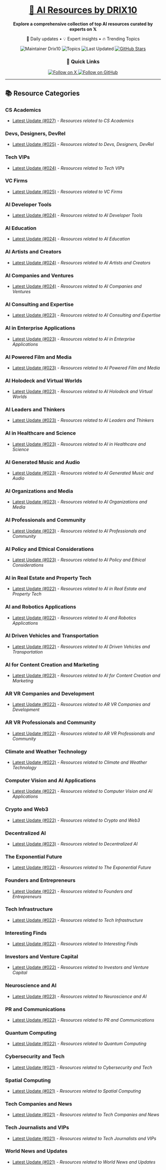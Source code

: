 
<div align="center">
  <h1><a href="https://x.com/DRIX_10_" target="_blank">🚀 AI Resources by DRIX10</a></h1>
  <p><strong>Explore a comprehensive collection of top AI resources curated by experts on 𝕏</strong></p>
  <p>🌟 Daily updates • 💡 Expert insights • 🔥 Trending Topics</p>

  <img src="https://img.shields.io/badge/Maintainer-Drix10-blue?style=for-the-badge" alt="Maintainer Drix10" />
  <img src="https://img.shields.io/badge/Topics-Everything%2C%20AI-red?style=for-the-badge" alt="Topics" />
  <img src="https://img.shields.io/github/last-commit/Drix10/ai-resources?style=for-the-badge&color=5D6D7E" alt="Last Updated" />
  <a href="https://github.com/Drix10/ai-resources"><img src="https://img.shields.io/github/stars/Drix10/ai-resources?style=for-the-badge&color=yellow" alt="GitHub Stars" /></a>

  <br>

  <h3>🌟 Quick Links</h3>
    <a href="https://x.com/DRIX_10_">
      <img src="https://img.shields.io/badge/Follow_on_𝕏-black?style=for-the-badge&logo=x&logoColor=white" alt="Follow on X" />
    </a>
    <a href="https://github.com/Drix10">
      <img src="https://img.shields.io/badge/Follow_on_GitHub-black?style=for-the-badge&logo=github&logoColor=white" alt="Follow on GitHub" />
    </a>
</div>

---

## 📚 Resource Categories

### CS Academics

*   [Latest Update (#027)](https://github.com/Drix10/ai-resources/blob/main/CS%20Academics/resources-027.md) - *Resources related to CS Academics*

### Devs, Designers, DevRel

*   [Latest Update (#025)](https://github.com/Drix10/ai-resources/blob/main/Devs%2C%20Designers%2C%20DevRel/resources-025.md) - *Resources related to Devs, Designers, DevRel*

### Tech VIPs

*   [Latest Update (#024)](https://github.com/Drix10/ai-resources/blob/main/Tech%20VIPs/resources-024.md) - *Resources related to Tech VIPs*

### VC Firms

*   [Latest Update (#025)](https://github.com/Drix10/ai-resources/blob/main/VC%20Firms/resources-025.md) - *Resources related to VC Firms*

### AI Developer Tools

*   [Latest Update (#024)](https://github.com/Drix10/ai-resources/blob/main/AI%20Developer%20Tools/resources-024.md) - *Resources related to AI Developer Tools*

### AI Education

*   [Latest Update (#024)](https://github.com/Drix10/ai-resources/blob/main/AI%20Education/resources-024.md) - *Resources related to AI Education*

### AI Artists and Creators

*   [Latest Update (#024)](https://github.com/Drix10/ai-resources/blob/main/AI%20Artists%20and%20Creators/resources-024.md) - *Resources related to AI Artists and Creators*

### AI Companies and Ventures

*   [Latest Update (#024)](https://github.com/Drix10/ai-resources/blob/main/AI%20Companies%20and%20Ventures/resources-024.md) - *Resources related to AI Companies and Ventures*

### AI Consulting and Expertise

*   [Latest Update (#023)](https://github.com/Drix10/ai-resources/blob/main/AI%20Consulting%20and%20Expertise/resources-023.md) - *Resources related to AI Consulting and Expertise*

### AI in Enterprise Applications

*   [Latest Update (#023)](https://github.com/Drix10/ai-resources/blob/main/AI%20in%20Enterprise%20Applications/resources-023.md) - *Resources related to AI in Enterprise Applications*

### AI Powered Film and Media

*   [Latest Update (#023)](https://github.com/Drix10/ai-resources/blob/main/AI%20Powered%20Film%20and%20Media/resources-023.md) - *Resources related to AI Powered Film and Media*

### AI Holodeck and Virtual Worlds

*   [Latest Update (#023)](https://github.com/Drix10/ai-resources/blob/main/AI%20Holodeck%20and%20Virtual%20Worlds/resources-023.md) - *Resources related to AI Holodeck and Virtual Worlds*

### AI Leaders and Thinkers

*   [Latest Update (#023)](https://github.com/Drix10/ai-resources/blob/main/AI%20Leaders%20and%20Thinkers/resources-023.md) - *Resources related to AI Leaders and Thinkers*

### AI in Healthcare and Science

*   [Latest Update (#023)](https://github.com/Drix10/ai-resources/blob/main/AI%20in%20Healthcare%20and%20Science/resources-023.md) - *Resources related to AI in Healthcare and Science*

### AI Generated Music and Audio

*   [Latest Update (#023)](https://github.com/Drix10/ai-resources/blob/main/AI%20Generated%20Music%20and%20Audio/resources-023.md) - *Resources related to AI Generated Music and Audio*

### AI Organizations and Media

*   [Latest Update (#023)](https://github.com/Drix10/ai-resources/blob/main/AI%20Organizations%20and%20Media/resources-023.md) - *Resources related to AI Organizations and Media*

### AI Professionals and Community

*   [Latest Update (#023)](https://github.com/Drix10/ai-resources/blob/main/AI%20Professionals%20and%20Community/resources-023.md) - *Resources related to AI Professionals and Community*

### AI Policy and Ethical Considerations

*   [Latest Update (#023)](https://github.com/Drix10/ai-resources/blob/main/AI%20Policy%20and%20Ethical%20Considerations/resources-023.md) - *Resources related to AI Policy and Ethical Considerations*

### AI in Real Estate and Property Tech

*   [Latest Update (#022)](https://github.com/Drix10/ai-resources/blob/main/AI%20in%20Real%20Estate%20and%20Property%20Tech/resources-022.md) - *Resources related to AI in Real Estate and Property Tech*

### AI and Robotics Applications

*   [Latest Update (#022)](https://github.com/Drix10/ai-resources/blob/main/AI%20and%20Robotics%20Applications/resources-022.md) - *Resources related to AI and Robotics Applications*

### AI Driven Vehicles and Transportation

*   [Latest Update (#022)](https://github.com/Drix10/ai-resources/blob/main/AI%20Driven%20Vehicles%20and%20Transportation/resources-022.md) - *Resources related to AI Driven Vehicles and Transportation*

### AI for Content Creation and Marketing

*   [Latest Update (#023)](https://github.com/Drix10/ai-resources/blob/main/AI%20for%20Content%20Creation%20and%20Marketing/resources-023.md) - *Resources related to AI for Content Creation and Marketing*

### AR VR Companies and Development

*   [Latest Update (#022)](https://github.com/Drix10/ai-resources/blob/main/AR%20VR%20Companies%20and%20Development/resources-022.md) - *Resources related to AR VR Companies and Development*

### AR VR Professionals and Community

*   [Latest Update (#022)](https://github.com/Drix10/ai-resources/blob/main/AR%20VR%20Professionals%20and%20Community/resources-022.md) - *Resources related to AR VR Professionals and Community*

### Climate and Weather Technology

*   [Latest Update (#022)](https://github.com/Drix10/ai-resources/blob/main/Climate%20and%20Weather%20Technology/resources-022.md) - *Resources related to Climate and Weather Technology*

### Computer Vision and AI Applications

*   [Latest Update (#022)](https://github.com/Drix10/ai-resources/blob/main/Computer%20Vision%20and%20AI%20Applications/resources-022.md) - *Resources related to Computer Vision and AI Applications*

### Crypto and Web3

*   [Latest Update (#022)](https://github.com/Drix10/ai-resources/blob/main/Crypto%20and%20Web3/resources-022.md) - *Resources related to Crypto and Web3*

### Decentralized AI

*   [Latest Update (#023)](https://github.com/Drix10/ai-resources/blob/main/Decentralized%20AI/resources-023.md) - *Resources related to Decentralized AI*

### The Exponential Future

*   [Latest Update (#022)](https://github.com/Drix10/ai-resources/blob/main/The%20Exponential%20Future/resources-022.md) - *Resources related to The Exponential Future*

### Founders and Entrepreneurs

*   [Latest Update (#022)](https://github.com/Drix10/ai-resources/blob/main/Founders%20and%20Entrepreneurs/resources-022.md) - *Resources related to Founders and Entrepreneurs*

### Tech Infrastructure

*   [Latest Update (#022)](https://github.com/Drix10/ai-resources/blob/main/Tech%20Infrastructure/resources-022.md) - *Resources related to Tech Infrastructure*

### Interesting Finds

*   [Latest Update (#022)](https://github.com/Drix10/ai-resources/blob/main/Interesting%20Finds/resources-022.md) - *Resources related to Interesting Finds*

### Investors and Venture Capital

*   [Latest Update (#022)](https://github.com/Drix10/ai-resources/blob/main/Investors%20and%20Venture%20Capital/resources-022.md) - *Resources related to Investors and Venture Capital*

### Neuroscience and AI

*   [Latest Update (#023)](https://github.com/Drix10/ai-resources/blob/main/Neuroscience%20and%20AI/resources-023.md) - *Resources related to Neuroscience and AI*

### PR and Communications

*   [Latest Update (#022)](https://github.com/Drix10/ai-resources/blob/main/PR%20and%20Communications/resources-022.md) - *Resources related to PR and Communications*

### Quantum Computing

*   [Latest Update (#022)](https://github.com/Drix10/ai-resources/blob/main/Quantum%20Computing/resources-022.md) - *Resources related to Quantum Computing*

### Cybersecurity and Tech

*   [Latest Update (#021)](https://github.com/Drix10/ai-resources/blob/main/Cybersecurity%20and%20Tech/resources-021.md) - *Resources related to Cybersecurity and Tech*

### Spatial Computing

*   [Latest Update (#021)](https://github.com/Drix10/ai-resources/blob/main/Spatial%20Computing/resources-021.md) - *Resources related to Spatial Computing*

### Tech Companies and News

*   [Latest Update (#021)](https://github.com/Drix10/ai-resources/blob/main/Tech%20Companies%20and%20News/resources-021.md) - *Resources related to Tech Companies and News*

### Tech Journalists and VIPs

*   [Latest Update (#021)](https://github.com/Drix10/ai-resources/blob/main/Tech%20Journalists%20and%20VIPs/resources-021.md) - *Resources related to Tech Journalists and VIPs*

### World News and Updates

*   [Latest Update (#021)](https://github.com/Drix10/ai-resources/blob/main/World%20News%20and%20Updates/resources-021.md) - *Resources related to World News and Updates*

